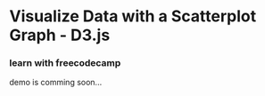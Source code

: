 # Visualize Data with a Scatterplot Graph - D3.js

### learn with freecodecamp

demo is comming soon...
